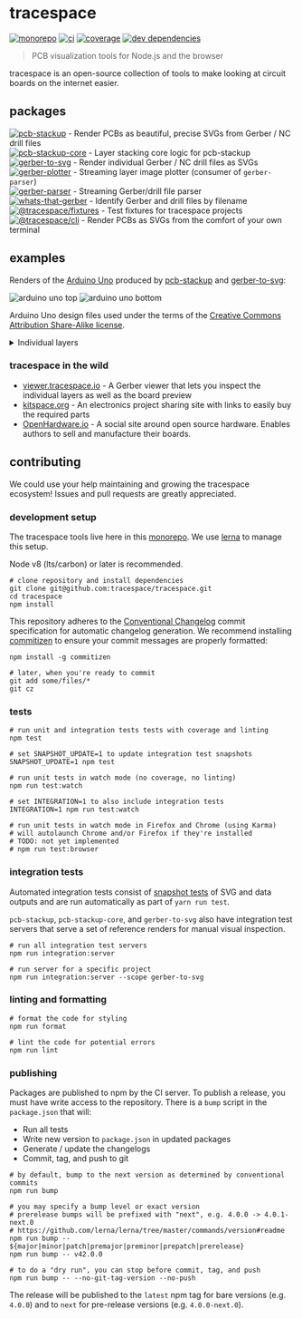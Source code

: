 # tracespace

[![monorepo][monorepo-badge]][monorepo]
[![ci][ci-badge]][ci]
[![coverage][coverage-badge]][coverage]
[![dev dependencies][dev-dependencies-badge]][dev-dependencies]

> PCB visualization tools for Node.js and the browser

tracespace is an open-source collection of tools to make looking at circuit boards on the internet easier.

[monorepo]: https://github.com/tracespace/tracespace
[ci]: https://travis-ci.org/tracespace/tracespace
[coverage]: https://codecov.io/gh/tracespace/tracespace
[dev-dependencies]: https://david-dm.org/tracespace/tracespace?type=dev
[monorepo-badge]: https://img.shields.io/badge/dynamic/json.svg?label=monorepo&url=https%3A%2F%2Fraw.githubusercontent.com%2Ftracespace%2Ftracespace%2Fnext%2Flerna.json&query=%24.version&prefix=v&style=flat-square&maxAge=3600
[ci-badge]: https://img.shields.io/travis/tracespace/tracespace.svg?style=flat-square&maxAge=3600
[coverage-badge]: https://img.shields.io/codecov/c/github/tracespace/tracespace.svg?style=flat-square&maxAge=3600
[dev-dependencies-badge]: https://img.shields.io/david/dev/tracespace/tracespace.svg?style=flat-square&maxAge=3600

## packages

[![pcb-stackup][pcb-stackup-badge]][pcb-stackup] - Render PCBs as beautiful, precise SVGs from Gerber / NC drill files  
[![pcb-stackup-core][pcb-stackup-core-badge]][pcb-stackup-core] - Layer stacking core logic for pcb-stackup  
[![gerber-to-svg][gerber-to-svg-badge]][gerber-to-svg] - Render individual Gerber / NC drill files as SVGs  
[![gerber-plotter][gerber-plotter-badge]][gerber-plotter] - Streaming layer image plotter (consumer of `gerber-parser`)  
[![gerber-parser][gerber-parser-badge]][gerber-parser] - Streaming Gerber/drill file parser  
[![whats-that-gerber][whats-that-gerber-badge]][whats-that-gerber] - Identify Gerber and drill files by filename  
[![@tracespace/fixtures][tracespace-fixtures-badge]][tracespace-fixtures] - Test fixtures for tracespace projects  
[![@tracespace/cli][tracespace-cli-badge]][tracespace-cli] - Render PCBs as SVGs from the comfort of your own terminal

[pcb-stackup]: ./packages/pcb-stackup
[pcb-stackup-core]: ./packages/pcb-stackup-core
[gerber-to-svg]: ./packages/gerber-to-svg
[gerber-plotter]: ./packages/gerber-plotter
[gerber-parser]: ./packages/gerber-parser
[whats-that-gerber]: ./packages/whats-that-gerber
[tracespace-fixtures]: ./packages/fixtures
[tracespace-cli]: ./packages/cli
[pcb-stackup-badge]: https://img.shields.io/npm/v/pcb-stackup.svg?label=pcb-stackup&style=flat-square&maxAge=3600
[pcb-stackup-core-badge]: https://img.shields.io/npm/v/pcb-stackup-core.svg?label=pcb-stackup-core&style=flat-square&maxAge=3600
[gerber-to-svg-badge]: https://img.shields.io/npm/v/gerber-to-svg.svg?label=gerber-to-svg&style=flat-square&maxAge=3600
[gerber-plotter-badge]: https://img.shields.io/npm/v/gerber-plotter.svg?label=gerber-plotter&style=flat-square&maxAge=3600
[gerber-parser-badge]: https://img.shields.io/npm/v/gerber-parser.svg?label=gerber-parser&style=flat-square&maxAge=3600
[whats-that-gerber-badge]: https://img.shields.io/npm/v/whats-that-gerber.svg?label=whats-that-gerber&style=flat-square&maxAge=3600
[tracespace-fixtures-badge]: https://img.shields.io/npm/v/@tracespace/fixtures.svg?label=@tracespace/fixtures&style=flat-square&maxAge=3600
[tracespace-cli-badge]: https://img.shields.io/npm/v/@tracespace/cli.svg?label=@tracespace/cli&style=flat-square&maxAge=3600

## examples

Renders of the [Arduino Uno][arduino] produced by [pcb-stackup][] and [gerber-to-svg][]:

![arduino uno top][top]
![arduino uno bottom][bottom]

Arduino Uno design files used under the terms of the [Creative Commons Attribution Share-Alike license][arduino-osh].

<details>
  <summary>Individual layers</summary>
  <h4>top copper</h4>
  <img
    title='arduino uno cmp'
    src='https://unpkg.com/gerber-to-svg@next/example/arduino-uno.cmp.svg'
  >

  <h4>drill hits</h4>
  <img
    title='arduino uno drd'
    src='https://unpkg.com/gerber-to-svg@next/example/arduino-uno.drd.svg'>

  <h4>outline</h4>
  <img
    title='arduino uno gko'
    src='https://unpkg.com/gerber-to-svg@next/example/arduino-uno.gko.svg'>

  <h4>top silkscreen</h4>
  <img
    title='arduino uno plc'
    src='https://unpkg.com/gerber-to-svg@next/example/arduino-uno.plc.svg'>

  <h4>bottom copper</h4>
  <img
    title='arduino uno sol'
    src='https://unpkg.com/gerber-to-svg@next/example/arduino-uno.sol.svg'>

  <h4>top soldermask</h4>
  <img
    title='arduino uno stc'
    src='https://unpkg.com/gerber-to-svg@next/example/arduino-uno.stc.svg'>

  <h4>bottom soldermask</h4>
  <img
    title='arduino uno sts'
    src='https://unpkg.com/gerber-to-svg@next/example/arduino-uno.sts.svg'>
</details>

[arduino]: https://www.arduino.cc/
[arduino-osh]: https://www.arduino.cc/en/Main/FAQ
[top]: https://unpkg.com/pcb-stackup@next/example/arduino-uno-top.svg
[bottom]: https://unpkg.com/pcb-stackup@next/example/arduino-uno-bottom.svg

### tracespace in the wild

* [viewer.tracespace.io][tracespace-viewer] - A Gerber viewer that lets you inspect the individual layers as well as the board preview
* [kitspace.org][kitspace] - An electronics project sharing site with links to easily buy the required parts
* [OpenHardware.io][openhardware] - A social site around open source hardware. Enables authors to sell and manufacture their boards.

[tracespace-viewer]: http://viewer.tracespace.io
[kitspace]: https://kitspace.org
[openhardware]: https://www.openhardware.io

## contributing

We could use your help maintaining and growing the tracespace ecosystem! Issues and pull requests are greatly appreciated.

### development setup

The tracespace tools live here in this [monorepo][]. We use [lerna][] to manage this setup.

Node v8 (lts/carbon) or later is recommended.

```shell
# clone repository and install dependencies
git clone git@github.com:tracespace/tracespace.git
cd tracespace
npm install
```

This repository adheres to the [Conventional Changelog][conventional-changelog] commit specification for automatic changelog generation. We recommend installing [commitizen][commitizen] to ensure your commit messages are properly formatted:

```shell
npm install -g commitizen

# later, when you're ready to commit
git add some/files/*
git cz
```

[monorepo]: https://github.com/babel/babel/blob/master/doc/design/monorepo.md
[lerna]: https://lernajs.io/
[conventional-changelog]: https://github.com/conventional-changelog/conventional-changelog
[commitizen]: https://commitizen.github.io/cz-cli/

### tests

```shell
# run unit and integration tests tests with coverage and linting
npm test

# set SNAPSHOT_UPDATE=1 to update integration test snapshots
SNAPSHOT_UPDATE=1 npm test

# run unit tests in watch mode (no coverage, no linting)
npm run test:watch

# set INTEGRATION=1 to also include integration tests
INTEGRATION=1 npm run test:watch

# run unit tests in watch mode in Firefox and Chrome (using Karma)
# will autolaunch Chrome and/or Firefox if they're installed
# TODO: not yet implemented
# npm run test:browser
```

### integration tests

Automated integration tests consist of [snapshot tests][snapshot-testing] of SVG and data outputs and are run automatically as part of `yarn run test`.

`pcb-stackup`, `pcb-stackup-core`, and `gerber-to-svg` also have integration test servers that serve a set of reference renders for manual visual inspection.

```shell
# run all integration test servers
npm run integration:server

# run server for a specific project
npm run integration:server --scope gerber-to-svg
```

[snapshot-testing]: https://facebook.github.io/jest/docs/en/snapshot-testing.html

### linting and formatting

```shell
# format the code for styling
npm run format

# lint the code for potential errors
npm run lint
```

### publishing

Packages are published to npm by the CI server. To publish a release, you must have write access to the repository. There is a `bump` script in the `package.json` that will:

* Run all tests
* Write new version to `package.json` in updated packages
* Generate / update the changelogs
* Commit, tag, and push to git

```shell
# by default, bump to the next version as determined by conventional commits
npm run bump

# you may specify a bump level or exact version
# prerelease bumps will be prefixed with "next", e.g. 4.0.0 -> 4.0.1-next.0
# https://github.com/lerna/lerna/tree/master/commands/version#readme
npm run bump -- ${major|minor|patch|premajor|preminor|prepatch|prerelease}
npm run bump -- v42.0.0

# to do a "dry run", you can stop before commit, tag, and push
npm run bump -- --no-git-tag-version --no-push
```

The release will be published to the `latest` npm tag for bare versions (e.g. `4.0.0`) and to `next` for pre-release versions (e.g. `4.0.0-next.0`).
